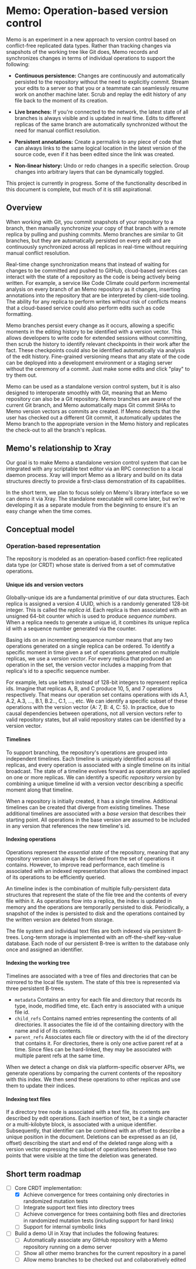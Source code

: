 # Memo: Operation-based version control

Memo is an experiment in a new approach to version control based on conflict-free replicated data types. Rather than tracking changes via snapshots of the working tree like Git does, Memo records and synchronizes changes in terms of individual operations to support the following:

* **Continuous persistence:** Changes are continuously and automatically persisted to the repository without the need to explicitly commit. Stream your edits to a server so that you or a teammate can seamlessly resume work on another machine later. Scrub and replay the edit history of any file back to the moment of its creation.

* **Live branches:** If you're connected to the network, the latest state of all branches is always visible and is updated in real time. Edits to different replicas of the same branch are automatically synchronized without the need for manual conflict resolution.

* **Persistent annotations:** Create a permalink to any piece of code that can always links to the same logical location in the latest version of the source code, even if it has been edited since the link was created.

* **Non-linear history:** Undo or redo changes in a specific selection. Group changes into arbitrary layers that can be dynamically toggled.

This project is currently in progress. Some of the functionality described in this document is complete, but much of it is still aspirational.

## Overview

When working with Git, you commit snapshots of your repository to a branch, then manually synchronize your copy of that branch with a remote replica by pulling and pushing commits. Memo branches are similar to Git branches, but they are automatically persisted on every edit and are continuously synchronized across all replicas in real-time without requiring manual conflict resolution.

Real-time change synchronization means that instead of waiting for changes to be committed and pushed to GitHub, cloud-based services can interact with the state of a repository as the code is being actively being written. For example, a service like Code Climate could perform incremental analysis on every branch of an Memo repository as it changes, inserting annotations into the repository that are be interpreted by client-side tooling. The ability for any replica to perform writes without risk of conflicts means that a cloud-based service could also perform edits such as code formatting.

Memo branches persist every change as it occurs, allowing a specific moments in the editing history to be identified with a version vector. This allows developers to write code for extended sessions without committing, then scrub the history to identify relevant checkpoints in their work after the fact. These checkpoints could also be identified automatically via analysis of the edit history. Fine-grained versioning means that any state of the code can be deployed into a development environment or a staging server without the ceremony of a commit. Just make some edits and click "play" to try them out.

Memo can be used as a standalone version control system, but it is also designed to interoperate smoothly with Git, meaning that an Memo repository can also be a Git repository. Memo branches are aware of the current Git branch, and Memo automatically maps Git commit SHAs to Memo version vectors as commits are created. If Memo detects that the user has checked out a different Git commit, it automatically updates the Memo branch to the appropriate version in the Memo history and replicates the check-out to all the branch's replicas.

## Memo's relationship to Xray

Our goal is to make Memo a standalone version control system that can be integrated with any scriptable text editor via an RPC connection to a local daemon process. Xray will import Memo as a library and build on its data structures directly to provide a first-class demonstration of its capabilities.

In the short term, we plan to focus solely on Memo's library interface so we can demo it via Xray. The standalone executable will come later, but we're developing it as a separate module from the beginning to ensure it's an easy change when the time comes.

## Conceptual model

### Operation-based representation

The repository is modeled as an operation-based conflict-free replicated data type (or CRDT) whose state is derived from a set of commutative operations.

#### Unique ids and version vectors

Globally-unique ids are a fundamental primitive of our data structures. Each replica is assigned a version 4 UUID, which is a randomly generated 128-bit integer. This is called the *replica id*. Each replica is then associated with an unsigned 64-bit counter which is used to produce *sequence numbers*. When a replica needs to generate a unique id, it combines its unique replica id with a sequence number generated via the counter.

Basing ids on an incrementing sequence number means that any two operations generated on a single replica can be ordered. To identify a specific moment in time given a set of operations generated on multiple replicas, we use a *version vector*. For every replica that produced an operation in the set, the version vector includes a mapping from that replica's id to a specific sequence number.

For example, lets use letters instead of 128-bit integers to represent replica ids. Imagine that replicas A, B, and C produce 10, 5, and 7 operations respectively. That means our operation set contains operations with ids A.1, A.2, A.3, ..., B.1, B.2.., C.1, ..., etc. We can identify a specific subset of these operations with the version vector {A: 7, B: 4, C: 5}. In practice, due to causal dependencies between operations, not all version vectors refer to valid repository states, but all valid repository states can be identified by a version vector.

#### Timelines

To support branching, the repository's operations are grouped into independent timelines. Each timeline is uniquely identified across all replicas, and every operation is associated with a single timeline on its initial broadcast. The state of a timeline evolves forward as operations are applied on one or more replicas. We can identify a specific *repository version* by combining a unique timeline id with a version vector describing a specific moment along that timeline.

When a repository is initially created, it has a single timeline. Additional timelines can be created that diverge from existing timelines. These additional timelines are associated with a *base version* that describes their starting point. All operations in the base version are assumed to be included in any version that references the new timeline's id.

#### Indexing operations

Operations represent the *essential state* of the repository, meaning that any repository version can always be derived from the set of operations it contains. However, to improve read performance, each timeline is associated with an indexed representation that allows the combined impact of its operations to be efficiently queried.

An timeline index is the combination of multiple fully-persistent data structures that represent the state of the file tree and the contents of every file within it. As operations flow into a replica, the index is updated in memory and the operations are temporarily persisted to disk. Periodically, a snapshot of the index is persisted to disk and the operations contained by the written version are deleted from storage.

The file system and individual text files are both indexed via persistent B-trees. Long-term storage is implemented with an off-the-shelf key-value database. Each node of our persistent B-tree is written to the database only once and assigned an identifier.

#### Indexing the working tree

Timelines are associated with a tree of files and directories that can be mirrored to the local file system. The state of this tree is represented via three persistent B-trees.

* `metadata` Contains an entry for each file and directory that records its type, inode, modified time, etc. Each entry is associated with a unique file id.
* `child_refs` Contains named entries representing the contents of all directories. It associates the file id of the containing directory with the name and id of its contents.
* `parent_refs` Associates each file or directory with the id of the directory that contains it. For directories, there is only one active parent ref at a time. Since files can be hard-linked, they may be associated with multiple parent refs at the same time.

When we detect a change on disk via platform-specific observer APIs, we generate operations by comparing the current contents of the repository with this index. We then send these operations to other replicas and use them to update their indices.

#### Indexing text files

If a directory tree node is associated with a text file, its contents are described by edit operations. Each insertion of text, be it a single character or a multi-kilobyte block, is associated with a unique identifier. Subsequently, that identifier can be combined with an offset to describe a unique position in the document. Deletions can be expressed as an (id, offset) describing the start and end of the deleted range along with a version vector expressing the subset of operations between these two points that were visible at the time the deletion was generated.

## Short term roadmap

* [ ] Core CRDT implementation:
  * [x] Achieve convergence for trees containing only directories in randomized mutation tests
  * [ ] Integrate support text files into directory trees
  * [ ] Achieve convergence for trees containing both files and directories in randomized mutation tests (including support for hard links)
  * [ ] Support for internal symbolic links
* [ ] Build a demo UI in Xray that includes the following features:
  * [ ] Automatically associate any GitHub repository with a Memo repository running on a demo server
  * [ ] Show all other memo branches for the current repository in a panel
  * [ ] Allow memo branches to be checked out and collaboratively edited
